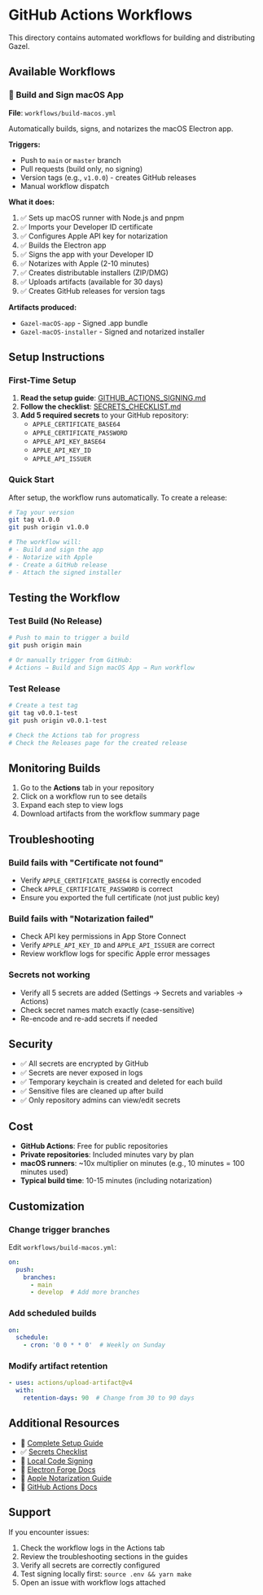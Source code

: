 # GitHub Actions Workflows

This directory contains automated workflows for building and distributing Gazel.

## Available Workflows

### 🍎 Build and Sign macOS App
**File**: `workflows/build-macos.yml`

Automatically builds, signs, and notarizes the macOS Electron app.

**Triggers:**
- Push to `main` or `master` branch
- Pull requests (build only, no signing)
- Version tags (e.g., `v1.0.0`) - creates GitHub releases
- Manual workflow dispatch

**What it does:**
1. ✅ Sets up macOS runner with Node.js and pnpm
2. ✅ Imports your Developer ID certificate
3. ✅ Configures Apple API key for notarization
4. ✅ Builds the Electron app
5. ✅ Signs the app with your Developer ID
6. ✅ Notarizes with Apple (2-10 minutes)
7. ✅ Creates distributable installers (ZIP/DMG)
8. ✅ Uploads artifacts (available for 30 days)
9. ✅ Creates GitHub releases for version tags

**Artifacts produced:**
- `Gazel-macOS-app` - Signed .app bundle
- `Gazel-macOS-installer` - Signed and notarized installer

## Setup Instructions

### First-Time Setup

1. **Read the setup guide**: [GITHUB_ACTIONS_SIGNING.md](../GITHUB_ACTIONS_SIGNING.md)
2. **Follow the checklist**: [SECRETS_CHECKLIST.md](SECRETS_CHECKLIST.md)
3. **Add 5 required secrets** to your GitHub repository:
   - `APPLE_CERTIFICATE_BASE64`
   - `APPLE_CERTIFICATE_PASSWORD`
   - `APPLE_API_KEY_BASE64`
   - `APPLE_API_KEY_ID`
   - `APPLE_API_ISSUER`

### Quick Start

After setup, the workflow runs automatically. To create a release:

```bash
# Tag your version
git tag v1.0.0
git push origin v1.0.0

# The workflow will:
# - Build and sign the app
# - Notarize with Apple
# - Create a GitHub release
# - Attach the signed installer
```

## Testing the Workflow

### Test Build (No Release)
```bash
# Push to main to trigger a build
git push origin main

# Or manually trigger from GitHub:
# Actions → Build and Sign macOS App → Run workflow
```

### Test Release
```bash
# Create a test tag
git tag v0.0.1-test
git push origin v0.0.1-test

# Check the Actions tab for progress
# Check the Releases page for the created release
```

## Monitoring Builds

1. Go to the **Actions** tab in your repository
2. Click on a workflow run to see details
3. Expand each step to view logs
4. Download artifacts from the workflow summary page

## Troubleshooting

### Build fails with "Certificate not found"
- Verify `APPLE_CERTIFICATE_BASE64` is correctly encoded
- Check `APPLE_CERTIFICATE_PASSWORD` is correct
- Ensure you exported the full certificate (not just public key)

### Build fails with "Notarization failed"
- Check API key permissions in App Store Connect
- Verify `APPLE_API_KEY_ID` and `APPLE_API_ISSUER` are correct
- Review workflow logs for specific Apple error messages

### Secrets not working
- Verify all 5 secrets are added (Settings → Secrets and variables → Actions)
- Check secret names match exactly (case-sensitive)
- Re-encode and re-add secrets if needed

## Security

- ✅ All secrets are encrypted by GitHub
- ✅ Secrets are never exposed in logs
- ✅ Temporary keychain is created and deleted for each build
- ✅ Sensitive files are cleaned up after build
- ✅ Only repository admins can view/edit secrets

## Cost

- **GitHub Actions**: Free for public repositories
- **Private repositories**: Included minutes vary by plan
- **macOS runners**: ~10x multiplier on minutes (e.g., 10 minutes = 100 minutes used)
- **Typical build time**: 10-15 minutes (including notarization)

## Customization

### Change trigger branches
Edit `workflows/build-macos.yml`:
```yaml
on:
  push:
    branches:
      - main
      - develop  # Add more branches
```

### Add scheduled builds
```yaml
on:
  schedule:
    - cron: '0 0 * * 0'  # Weekly on Sunday
```

### Modify artifact retention
```yaml
- uses: actions/upload-artifact@v4
  with:
    retention-days: 90  # Change from 30 to 90 days
```

## Additional Resources

- 📘 [Complete Setup Guide](../GITHUB_ACTIONS_SIGNING.md)
- ✅ [Secrets Checklist](SECRETS_CHECKLIST.md)
- 🔧 [Local Code Signing](../CODE_SIGNING_SETUP.md)
- 📖 [Electron Forge Docs](https://www.electronforge.io/guides/code-signing)
- 🍎 [Apple Notarization Guide](https://developer.apple.com/documentation/security/notarizing_macos_software_before_distribution)
- 🤖 [GitHub Actions Docs](https://docs.github.com/en/actions)

## Support

If you encounter issues:
1. Check the workflow logs in the Actions tab
2. Review the troubleshooting sections in the guides
3. Verify all secrets are correctly configured
4. Test signing locally first: `source .env && yarn make`
5. Open an issue with workflow logs attached

